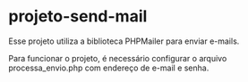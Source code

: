 # projeto-send-mail
Esse projeto utiliza a biblioteca PHPMailer para enviar e-mails.

Para funcionar o projeto, é necessário configurar o arquivo processa_envio.php com endereço de e-mail e senha.
